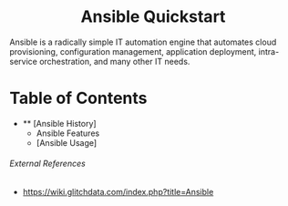 

<div align=center>
   <h1>Ansible Quickstart</h1>
</div>


Ansible is a radically simple IT automation engine that automates cloud provisioning, configuration management, application deployment, intra-service orchestration, and many other IT needs.

# Table of Contents
- ** [Ansible History] 
  * Ansible Features
  * [Ansible Usage]

###### External References
* https://wiki.glitchdata.com/index.php?title=Ansible
